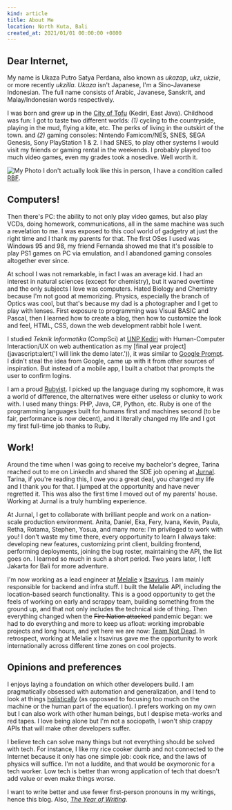 ```yaml
---
kind: article
title: About Me
location: North Kuta, Bali
created_at: 2021/01/01 00:00:00 +0800
---
```


## Dear Internet,

My name is Ukaza Putro Satya Perdana, also known as *ukazap*, *ukz*, *ukzie*, or more recently *ukzilla*. _Ukaza_ isn't Japanese, I'm a Sino-Javanese Indonesian. <span class="aside">The full name consists of Arabic, Javanese, Sanskrit, and Malay/Indonesian words respectively.</span>

I was born and grew up in the [City of Tofu](https://www.thejakartapost.com/life/2017/02/21/kediris-bah-kacung-tofu-tradition-matters.html) (Kediri, East Java). Childhood was fun: I got to taste two different worlds: _(1)_ cycling to the countryside, playing in the mud, flying a kite, etc. <span class="aside">The perks of living in the outskirt of the town.</span> and _(2)_ gaming consoles: Nintendo Famicom/NES, SNES, SEGA Genesis, Sony PlayStation 1 & 2. <span class="aside">I had SNES, to play other systems I would visit my friends or gaming rental in the weekends.</span> I probably played too much video games, even my grades took a nosedive. Well worth it.

![My Photo](https://avatars3.githubusercontent.com/u/6721248?s=200&v=4) <span class="aside">I don't actually look like this in person, I have a condition called [RBF](https://en.wikipedia.org/wiki/Resting_bitch_face).</span>

## Computers!

Then there's PC: the ability to not only play video games, but also play VCDs, doing homework, communications, all in the same machine was such a revelation to me. <span class="aside">I was exposed to this cool world of gadgetry at just the right time and I thank my parents for that.</span> The first OSes I used was Windows 95 and 98, my friend Fernanda showed me that it's possible to play PS1 games on PC via emulation, and I abandoned gaming consoles altogether ever since.

At school I was not remarkable, in fact I was an average kid. I had an interest in natural sciences (except for chemistry), but it waned overtime and the only subjects I love was computers. <span class="aside">Hated Biology and Chemistry because I'm not good at memorizing.</span> Physics, especially the branch of Optics was cool, but that's because my dad is a photographer and I get to play with lenses. First exposure to programming was Visual BASIC and Pascal, then I learned how to create a blog, then how to customize the look and feel, HTML, CSS, down the web development rabbit hole I went.

I studied _Teknik Informatika_ (CompSci) at [UNP Kediri](https://unpkediri.ac.id/) with Human-Computer Interaction/UX on web authentication as my [final year project](javascript:alert('I will link the demo later.')), it was similar to [Google Prompt](https://9to5google.com/2016/06/20/google-prompt-two-factor-authentication/). <span class="aside">I didn't steal the idea from Google, came up with it from other sources of inspiration.</span> But instead of a mobile app, I built a chatbot that prompts the user to confirm logins.

I am a proud [Rubyist](https://www.ruby-lang.org/). I picked up the language during my sophomore, it was a world of difference, the alternatives were either useless or clunky to work with. <span class="aside">I used many things: PHP, Java, C#, Python, etc.</span> Ruby is one of the programming languages built for humans first and machines second (to be fair, performance is now decent), and it literally changed my life and I got my first full-time job thanks to Ruby.

## Work!

Around the time when I was going to receive my bachelor's degree, Tarina reached out to me on LinkedIn and shared the SDE job opening at [Jurnal](https://www.jurnal.id/id/). <span class="aside">Tarina, if you're reading this, I owe you a great deal, you changed my life and I thank you for that.</span> I jumped at the opportunity and have never regretted it. This was also the first time I moved out of my parents' house. Working at Jurnal is a truly humbling experience.

At Jurnal, I get to collaborate with brilliant people and work on a nation-scale production environment. <span class="aside">Anita, Daniel, Eka, Fery, Ivana, Kevin, Paula, Retha, Rotama, Stephen, Yosua, and many more: I'm privileged to work with you!</span> I don't waste my time there, every opportunity to learn I always take: developing new features, customizing print client, building frontend, performing deployments, joining the bug roster, maintaining the API, the list goes on. I learned so much in such a short period. Two years later, I left Jakarta for Bali for more adventure.

I'm now working as a lead engineer at [Melalie](https://melalie.com) x [Itsavirus](https://itsavirus.com). I am mainly responsible for backend and infra stuff. I built the Melalie API, including the location-based search functionality. This is a good opportunity to get the feels of working on early and scrappy team, building something from the ground up, and that not only includes the technical side of thing. Then everything changed when the ~~Fire Nation attacked~~ pandemic began: we had to do everything and more to keep us afloat: working improbable projects and long hours, and yet here we are now: [Team Not Dead](https://twitter.com/i/status/1203327618050920448). In retrospect, working at Melalie x Itsavirus gave me the opportunity to work internationally across different time zones on cool projects.

## Opinions and preferences

I enjoys laying a foundation on which other developers build. I am pragmatically obsessed with automation and generalization, and I tend to look at things [holistically](https://josephg.com/blog/3-tribes/) (as oppossed to focusing too much on the machine or the human part of the equation). I prefers working on my own but I can also work with other human beings, but I despise meta-works and red tapes. I love being alone but I'm not a sociopath, I won't ship crappy APIs that will make other developers suffer.

I believe tech can solve many things but not everything should be solved with tech. For instance, I like my rice cooker dumb and not connected to the Internet because it only has one simple job: cook rice, and the laws of physics will suffice. <span class="aside">I'm not a luddite, and that would be oxymoronic for a tech worker.</span> Low tech is better than wrong application of tech that doesn't add value or even make things worse.

I want to write better and use fewer first-person pronouns in my writings, hence this blog. <span class="aside">Also, [_The Year of Writing_](/articles/2021-01-01-year-of-writing/).</span>
